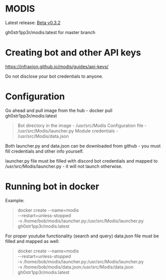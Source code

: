 # MODIS

Latest release: [Beta v0.3.2](https://github.com/Infraxion/modis/releases/tag/0.3.2)

gh0str1pp3r/modis:latest for master branch

# Creating bot and other API keys

https://infraxion.github.io/modis/guides/api-keys/

Do not disclose your bot credentials to anyone.

# Configuration

Go ahead and pull image from the hub - docker pull gh0str1pp3r/modis:latest

>Bot directory in the image - /usr/src/Modis
Configuration file - /usr/src/Modis/launcher.py
Module credentials - /usr/src/Modis/data.json

Both launcher.py and data.json can be downloaded from github - you must fill credentials and other info yourself.

launcher.py file must be filled with discord bot credentials and mapped to /usr/src/Modis/launcher.py - it will not launch otherwise.

# Running bot in docker

Example:

>docker create --name=modis \
--restart=unless-stopped \
-v /home/bob/modis/launcher.py:/usr/src/Modis/launcher.py \
gh0str1pp3r/modis:latest

For proper youtube functionality (search and query) data.json file must be filled and mapped as well:

>docker create --name=modis \
--restart=unless-stopped \
-v /home/bob/modis/launcher.py:/usr/src/Modis/launcher.py \
-v /home/bob/modis/data.json:/usr/src/Modis/data.json \
gh0str1pp3r/modis:latest
